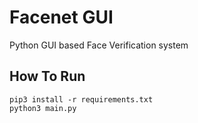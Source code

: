 # Facenet GUI
Python GUI based Face Verification system
## How To Run
```
pip3 install -r requirements.txt
python3 main.py
```
